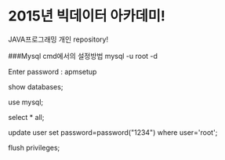 # 2015년 빅데이터 아카데미!

 JAVA프로그래밍 개인 repository!

###Mysql cmd에서의 설정방법
mysql -u root -d

Enter password : apmsetup

show databases;

use mysql;

select * all;

update user set password=password("1234") where user='root';

flush privileges;

